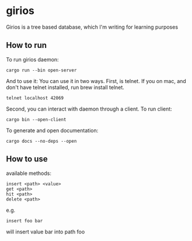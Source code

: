 # girios
Girios is a tree based database, which I'm writing for learning purposes

## How to run

To run girios daemon:
```
cargo run --bin open-server
```

And to use it:
You can use it in two ways.
First, is telnet. If you on mac, and don't have telnet installed, run brew install telnet.
```
telnet localhost 42069
```
Second, you can interact with daemon through a client.
To run client:
```
cargo bin --open-client
```


To generate and open documentation:

```
cargo docs --no-deps --open
```

## How to use

available methods:
```
insert <path> <value>
get <path>
hit <path>
delete <path>
```

e.g.
```
insert foo bar
```
will insert value bar into path foo
